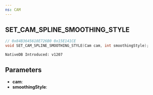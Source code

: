 ```yaml
---
ns: CAM
---
```

## SET_CAM_SPLINE_SMOOTHING_STYLE

```c
// 0x84B3645618E726B0 0x15E141CE
void SET_CAM_SPLINE_SMOOTHING_STYLE(Cam cam, int smoothingStyle);
```

```
NativeDB Introduced: v1207
```

## Parameters
* **cam**:
* **smoothingStyle**:
